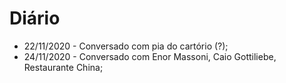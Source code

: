 # Diário 

- 22/11/2020 - Conversado com pia do cartório (?);
- 24/11/2020 - Conversado com Enor Massoni, Caio Gottiliebe, Restaurante China;


